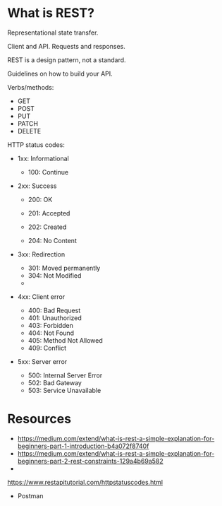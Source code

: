 
# What is REST?

Representational state transfer.

Client and API. Requests and responses.


REST is a design pattern, not a standard.


Guidelines on how to build your API.


Verbs/methods:
- GET
- POST
- PUT
- PATCH
- DELETE

HTTP status codes:
- 1xx: Informational
  - 100: Continue
- 2xx: Success
  - 200: OK
  - 201: Accepted
  - 202: Created

  - 204: No Content
  
- 3xx: Redirection
  - 301: Moved permanently
  - 304: Not Modified
  - 
- 4xx: Client error
  - 400: Bad Request
  - 401: Unauthorized
  - 403: Forbidden
  - 404: Not Found
  - 405: Method Not Allowed
  - 409: Conflict
- 5xx: Server error
  - 500: Internal Server Error
  - 502: Bad Gateway
  - 503: Service Unavailable






# Resources
- https://medium.com/extend/what-is-rest-a-simple-explanation-for-beginners-part-1-introduction-b4a072f8740f
- https://medium.com/extend/what-is-rest-a-simple-explanation-for-beginners-part-2-rest-constraints-129a4b69a582
- 
https://www.restapitutorial.com/httpstatuscodes.html
- Postman
